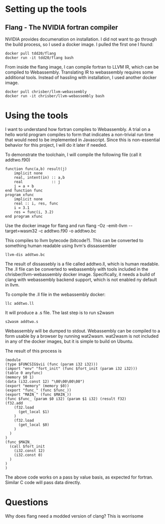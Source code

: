# Setting up the tools

## Flang - The NVIDIA fortran compiler

NVIDIA provides documenation on installation.  I did not want to go through the build process, so I used a docker image.  I pulled the first one I found:

    docker pull tdd20/flang
    docker run -it tdd20/flang bash
    
From inside the flang image, I can compile fortran to LLVM IR, which can be compiled to Webassembly. Translating IR to webassembly requires some additional tools.  Instead of hassling with installation, I used another docker image.

    docker pull chrisber/llvm-webassembly
    docker run -it chrisber/llvm-webassembly bash
    
 # Using the tools
 
 I want to understand how fortran compiles to Webassembly.  A trial on a hello world program compiles to  form that indicates a non-trivial run time that would need to be implemented in Javascript.  Since this is non-essential behavior for this project, I will do it later if needed.
 
 To demonstrate the toolchain, I will compile the following file (call it addtwo.f90)
     
    function func(a,b) result(j)
        implicit none
        real, intent(in) :: a,b
        real             :: j
        j = a + b
    end function func
    program xfunc
        implicit none
        real :: i, res, func
        i = 3.1
        res = func(i, 3.2)
    end program xfunc
    
Use the docker image for flang and run
    flang -Oz -emit-llvm --target=wasm32 -c addtwo.f90 -o addtwo.bc
    
This compiles to llvm bytecode (bitcode?).  This can be converted to something human readable using llvm's dissassembler

    llvm-dis addtwo.bc
    
The result of dissassebly is a file called addtwo.ll, which is human readable.  The .ll file can be converted to webassembly with tools included in the chrisber/llvm-webassembly docker image.  Specifically, it needs a build of clang with webassembly backend support, which is not enabled ny default in llvm.

To compile the .ll file in the webassembly docker:

    llc addtwo.ll
    
It will produce a .s file.  The last step is to run s2wasm

    s2wasm addtwo.s
    
Webassembly will be dumped to stdout.  Webassembly can be compiled to a form usable by a browser by running wat2wasm.  wat2wasm is not included in any of the docker images, but it is simple to build on Ubuntu.

The result of this process is

    (module
    (type $FUNCSIG$vii (func (param i32 i32)))
    (import "env" "fort_init" (func $fort_init (param i32 i32)))
    (table 0 anyfunc)
    (memory $0 1)
    (data (i32.const 12) "\00\00\00\00")
    (export "memory" (memory $0))
    (export "func_" (func $func_))
    (export "MAIN_" (func $MAIN_))
    (func $func_ (param $0 i32) (param $1 i32) (result f32)
    (f32.add
        (f32.load
          (get_local $1)
        )
        (f32.load
          (get_local $0)
        )
      )
    )
    (func $MAIN_
      (call $fort_init
        (i32.const 12)
        (i32.const 0)
      )
    )
    )
    
The above code works on a pass by value basis, as expected for fortran.  Similar C code will pass data directly.


# Questions

Why does flang need a modded version of clang?  This is worrisome
    

    


    
 
